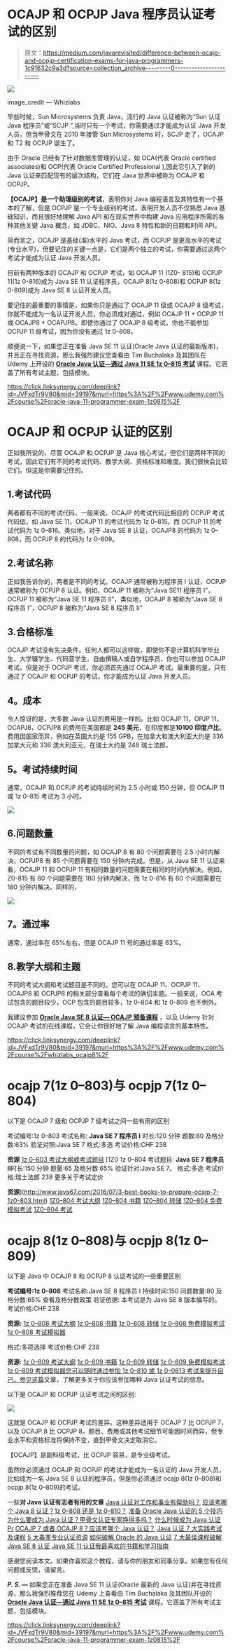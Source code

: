 # OCAJP 和 OCPJP Java 程序员认证考试的区别

> 原文：<https://medium.com/javarevisited/difference-between-ocajp-and-ocpjp-certification-exams-for-java-programmers-1c91632c9a3d?source=collection_archive---------0----------------------->

[![](img/ceecf8de9f3a1940e184616c421d257a.png)](http://shrsl.com/1mekf)

image_credit — Whizlabs

早些时候，Sun Microsystems 负责 Java，流行的 Java 认证被称为“Sun 认证 Java 程序员”或“SCJP ”,当时只有一个考试，你需要通过才能成为认证 Java 开发人员，但当甲骨文在 2010 年接管 Sun Microsystems 时，SCJP 走了，OCAJP 和 T2 和 OCPJP 诞生了。

由于 Oracle 已经有了针对数据库管理的认证，如 OCA(代表 Oracle certified associates)和 OCP(代表 Oracle Certified Professional ),因此它引入了新的 Java 认证来匹配现有的层次结构，它们在 Java 世界中被称为 OCAJP 和 OCPJP。

**【OCAJP】是一个助理级别的考试**，表明你对 Java 编程语言及其特性有一个基本的了解，但是 OCPJP 是一个专业级别的考试，表明开发人员不仅熟悉 Java 基础知识，而且很好地理解 Java API 和在现实世界中构建 Java 应用程序所需的各种其他关键 Java 概念，如 JDBC、NIO、Java 8 特性和新的日期和时间 API。

简而言之，OCAJP 是基础(准)水平的 Java 考试，而 OCPJP 是更高水平的考试(专业水平)，但要记住的关键一点是，它们是两个独立的考试，你需要通过这两个考试才能成为认证 Java 开发人员。

目前有两种版本的 OCAJP 和 OCPJP 考试，如 OCAJP 11 (1Z0- 815)和 OCPJP 11(1z 0-816)成为 Java SE 11 认证程序员，OCAJP 8(1z 0-808)和 OCPJP 8(1z 0-809)成为 Java SE 8 认证开发人员。

要记住的最重要的事情是，如果你只是通过了 OCAJP 11 级或 OCAJP 8 级考试，你就不能成为一名认证开发人员，你必须成对通过，例如 OCAJP 11 + OCPJP 11 或 OCAJP8 + OCAPJP8。即使你通过了 OCAJP 8 级考试，你也不能参加 OCPJP 11 级考试，因为你没有通过 1z 0–808。

顺便说一下，如果您正在准备 Java SE 11 认证(Oracle Java 认证的最新版本)，并且正在寻找资源，那么我强烈建议您查看由 Tim Buchalaka 及其团队在 Udemy 上开设的 [**Oracle Java 认证—通过 Java 11 SE 1z 0–815 考试**](https://click.linksynergy.com/deeplink?id=JVFxdTr9V80&mid=39197&murl=https%3A%2F%2Fwww.udemy.com%2Fcourse%2Foracle-java-11-programmer-exam-1z0815%2F) 课程。它涵盖了所有考试主题，包括模块。

<https://click.linksynergy.com/deeplink?id=JVFxdTr9V80&mid=39197&murl=https%3A%2F%2Fwww.udemy.com%2Fcourse%2Foracle-java-11-programmer-exam-1z0815%2F>  

# OCAJP 和 OCPJP 认证的区别

正如我所说的，尽管 OCAJP 和 OCPJP 是 Java 核心考试，但它们是两种不同的考试，因此它们有不同的考试代码、教学大纲、资格标准和难度。我们很快会比较它们，但这是你需要记住的。

## 1.**考试代码**

两者都有不同的考试代码，一般来说，OCAJP 的考试代码比相应的 OCPJP 考试代码低，如 Java SE 11，OCAJP 11 的考试代码为 1z 0–815，而 OCPJP 11 的考试代码为 1z 0–816。类似地，对于 Java SE 8 认证，OCAJP8 的代码为 1z 0–808，而 OCPJP 8 的代码为 1z 0–809。

## 2.**考试名称**

正如我告诉你的，两者是不同的考试。OCAJP 通常被称为程序员 I 认证，OCPJP 通常被称为 OCPJP 8 认证。例如，OCAJP 11 被称为“Java SE11 程序员 I”，OCPJP 11 被称为“Java SE 11 程序员 II”，类似地，OCAJP 8 被称为“Java SE 8 程序员 I”，OCPJP 8 被称为“Java SE 8 程序员 II”

## 3.**合格标准**

OCAJP 考试没有先决条件。任何人都可以这样做，即使你不是计算机科学毕业生、大学辍学生、代码营学生、自由撰稿人或自学程序员，你也可以参加 OCAJP 考试。但是对于 OCPJP 考试，你必须首先通过 OCAJP 考试。最重要的是，只有通过了 OCAJP 和 OCPJP 的考试，你才能成为认证 Java 开发人员。

## **4。成本**

令人惊讶的是，大多数 Java 认证的费用是一样的。比如 OCAJP 11，OPJP 11，OCAPJ8，OCPJP8 的费用在美国都是 **245 美元**，在印度都是**10100 印度卢比**。费用因国家而异，例如在英国大约是 155 GPB，在加拿大和澳大利亚大约是 336 加拿大元和 336 澳大利亚元，在瑞士大约是 248 瑞士法郎。

## **5。考试持续时间**

通常，OCAJP 和 OCPJP 的考试持续时间为 2.5 小时或 150 分钟，但 OCAJP 11 或 1z 0–815 考试为 3 小时。

[![](img/4e5f793717a24118f174f7f74fdd66d7.png)](https://click.linksynergy.com/deeplink?id=JVFxdTr9V80&mid=39197&murl=https%3A%2F%2Fwww.udemy.com%2Fcourse%2Fjava-se-11_1z0-815%2F)

## 6.**问题数量**

不同的考试有不同数量的问题，如 OCAJP 8 有 80 个问题需要在 2.5 小时内解决，OCPJP8 有 85 个问题需要在 150 分钟内完成。但是，从 Java SE 11 认证来看，OCAJP 11 和 OCPJP 11 有相同数量的问题需要在相同的时间内解决。例如，Z0-815 有 80 个问题需要在 180 分钟内解决，而 1z 0-816 有 80 个问题需要在 180 分钟内解决。同样的，

![](img/e039c45b0d4d58b74b2625c0bf1a477b.png)

## **7。通过率**

通常，通过率在 65%左右，但是 OCAJP 11 号的通过率是 63%。

## 8.**教学大纲和主题**

不同的考试大纲和考试题目是不同的。您可以在 OCAJP 11、OCPJP 11、OCAJP8 和 OCPJP8 的相关部分查看每个考试的确切主题。一般来说，OCA 考试包含的题目较少，OCP 包含的题目较多，1z 0–804 和 1z 0–809 也不例外。

我建议参加 [**Oracle Java SE 8 认证— OCAJP 预备课程**](https://click.linksynergy.com/deeplink?id=JVFxdTr9V80&mid=39197&murl=https%3A%2F%2Fwww.udemy.com%2Fcourse%2Fwhizlabs_ocajp8%2F) ，以及 Udemy 针对 OCAJP 考试的在线课程，它会让你很好地了解 Java 编程语言的基本特性。

<https://click.linksynergy.com/deeplink?id=JVFxdTr9V80&mid=39197&murl=https%3A%2F%2Fwww.udemy.com%2Fcourse%2Fwhizlabs_ocajp8%2F>  

# ocajp 7(1z 0–803)与 ocpjp 7(1z 0–804)

以下是 OCAJP 7 级和 OCPJP 7 级考试之间一些有用的区别

考试编号:1z 0–803
考试名称: **Java SE 7 程序员 I**
时长:120 分钟
题数:80
及格分数:63%
验证对照:Java SE 7
格式:多选
考试价格:CHF 238

**资源**
[1z 0–803 考试大纲或考试题目](https://education.oracle.com/pls/web_prod-plq-dad/db_pages.getpage?page_id=5001&get_params=p_exam_id:1Z0-803)
[1Z0 1z 0–804
考试题目: **Java SE 7 程序员 II**时长:150 分钟
题量:65
及格分数:65%
验证针对:Java SE 7。
格式:多选
考试价格:瑞士法郎 238 更多关于考试定价

**资源**](http://www.java67.com/2016/07/3-best-books-to-prepare-ocajp-7-1z0-803.html) [1Z0–804 考试大纲](https://education.oracle.com/pls/web_prod-plq-dad/db_pages.getpage?page_id=5001&get_params=p_exam_id:1Z0-804)
[1Z0–804 书籍](http://www.java67.com/2016/07/top-5-ocpjp7-books-for-1z0-804-and-1z0-certification.html)
[1Z0–804 转储](http://www.shareasale.com/r.cfm?B=492800&U=880419&M=43514&urllink=)
[1Z0–804 免费模拟考试](http://www.java67.com/2017/08/ocajp7-mock-exams-oracle-certified-Java-SE-7-Programmer-Certification-Sample-Questions.html)
[1Z0–804 考试](http://javarevisited.blogspot.sg/2017/07/entuware-or-whizlabs-which-exam-simulator-best-for-java-certification.html#axzz4wnwcAqB6)

# ocajp 8(1z 0–808)与 ocpjp 8(1z 0–809)

以下是 Java 中 OCAJP 8 和 OCPJP 8 认证考试的一些重要区别

**考试编号:1z 0–808**
考试名称:Java SE 8 程序员 I
持续时间:150
问题数量:80
及格分数:65%
查看及格分数政策
验证依据:
本考试是为 Java SE 8 版本编写的。
考试价格:CHF 238

**资源:**
[1z 0–808 考试大纲](https://education.oracle.com/pls/web_prod-plq-dad/db_pages.getpage?page_id=5001&get_params=p_exam_id:1Z0-808)
[1z 0–808 书籍](http://www.java67.com/2017/05/top-5-books-for-ocajp8-and-ocpjp8-Java-8-certification-exam.html)
[1z 0–808 转储](http://shrsl.com/?g0ce)
[1z 0–808 免费模拟考试](http://javarevisited.blogspot.sg/2015/11/5-free-ocajp8-ocpjp8-mock-exams-and-practice-questions.html#axzz4wnwcAqB6)
[1z 0–808 考试模拟器](http://www.java67.com/2017/03/top-10-ocajp-and-ocpjp-exam-simulators.html)

格式:多项选择
考试价格:CHF 238

**资源:**
[1z 0–809 考试大纲](https://education.oracle.com/pls/web_prod-plq-dad/db_pages.getpage?page_id=5001&get_params=p_exam_id:1Z0-809)
[1z 0–809 书籍](http://javarevisited.blogspot.sg/2016/10/top-2-books-for-ocpjp8-certification-1Z0-809-810-813.html)
[1z 0–809 转储](http://shrsl.com/?g0cb)
[1z 0–809 免费模拟考试](http://www.java67.com/2017/05/10-free-java-8-certification-sample-questions-OCAJP8-OCPJP8-Mock-Exams.html)
[1z 0–809 考试模拟器您可以随时通过参加 1z 0–810 或 1z 0–0813 考试来提升自己。参见](http://javarevisited.blogspot.sg/2016/11/top-5-java-8-practice-test-and-exam-simulators-best-OCAJP-OCAPJP.html#axzz4wnwcAqB6)[这篇](http://javarevisited.blogspot.sg/2017/01/difference-between-ocpjp-8-upgrade-exams-1Z0-813-1Z0-810.html)文章，了解更多关于你应该参加哪种 Java 认证考试的信息。

以下是 OCAJP 和 OCPJP 认证考试之间的区别:

[![](img/89d7fd4a5be6f3281a0959bba7df34f2.png)](https://click.linksynergy.com/deeplink?id=JVFxdTr9V80&mid=39197&murl=https%3A%2F%2Fwww.udemy.com%2Fcourse%2Fjava-the-complete-java-developer-course%2F)

这就是 OCAJP 和 OCPJP 考试的差异。这种差异适用于 OCAJP 7 比 OCPJP 7，以及 OCAJP 8 比 OCPJP 8。题目、费用或其他考试细节可能因时间而异，但专业水平和资格标准将保持不变，直到甲骨文决定取消它。

【OCAJP】是副科级考试，比 OCPJP 容易，是专业级考试。

虽然你必须通过 OCAJP 和 OCPJP 的考试才能成为一名认证的 Java 开发人员，比如成为一名 Java SE 8 认证的程序员，但是你必须通过 ocajp 8(1z 0–808)和 ocpjp 8(1z 0–809)的考试。

一些**对 Java 认证有志者有用的文章**
[Java 认证对工作和事业有帮助吗？](http://javarevisited.blogspot.sg/2014/01/does-java-certifications-like-scjp-ocjp-ocpjp-helps-carrer-job-interviews.html#axzz4wnufQwMV)
[应该考哪个 Java 8 认证？1z 0–808 还是 1z 0–810？](http://javarevisited.blogspot.sg/2017/05/which-java-8-certification-should-you-take-1Z0-808-809-810-813-OCAJP-OCPJP.html#axzz4wnalvxO2)
[准备 Oracle Java 认证的 5 个技巧](http://javarevisited.blogspot.sg/2016/12/5-tips-to-prepare-for-oracle-java-certifications-OCAJP-OCPJP-exams.html) [为什么要成为 Java 认证？甲骨文认证专家挣得多吗？](http://javarevisited.blogspot.sg/2014/01/why-java-certifications-are-good-for.html#axzz4wnufQwMV)
[什么时候成为 Java 认证 Pr](http://javarevisited.blogspot.sg/2015/07/good-time-to-become-java-certified-programmer-discount.html)
[OCAJP 7 或者 OCAJP 8？应该考哪个 Java 认证？](http://www.java67.com/2015/07/ocajp-7-or-ocajp-8-which-java-certification-should-I-take.html)
[Java 认证 7 大实践考试及课程](/javarevisited/top-7-practice-tests-and-mock-exams-to-prepare-for-oracles-java-certifications-ocajp-and-ocpjp-36502d4ca061)
[5 大春季专业认证资源](/javarevisited/top-5-spring-professional-certification-exam-resources-for-java-developers-3ef9fa42fe13)
[如何破解 Oracle 的 Java 认证](/javarevisited/java-certifications-how-to-crack-it-practical-tips-to-prepare-ocajp-and-ocpjp-exams-538f6fe36b37)
[7 大最佳课程破解 Java SE 8 认证](/javarevisited/7-best-online-courses-to-prepare-for-oracles-java-se-8-certification-ocajp-8-and-ocpjp-8-2fd0d6779a9e)
[Java SE 11 认证我最喜欢的书籍和学习指南](/javarevisited/5-best-books-courses-and-practice-tests-to-crack-java-se-11-certification-ocajp-11-1z0-815-6c861d6d147f)

感谢您阅读本文。如果你喜欢这个教程，请与你的朋友和同事分享。如果您有任何问题或反馈，请留言。

***P. S. —*** 如果您正在准备 Java SE 11 认证(Oracle 最新的 Java 认证)并在寻找资源，那么我强烈推荐您在 Udemy 上查看由 Tim Buchalaka 及其团队开设的 [**Oracle Java 认证—通过 Java 11 SE 1z 0–815 考试**](https://click.linksynergy.com/deeplink?id=JVFxdTr9V80&mid=39197&murl=https%3A%2F%2Fwww.udemy.com%2Fcourse%2Foracle-java-11-programmer-exam-1z0815%2F) 课程。它涵盖了所有考试主题，包括模块。

<https://click.linksynergy.com/deeplink?id=JVFxdTr9V80&mid=39197&murl=https%3A%2F%2Fwww.udemy.com%2Fcourse%2Foracle-java-11-programmer-exam-1z0815%2F> 
